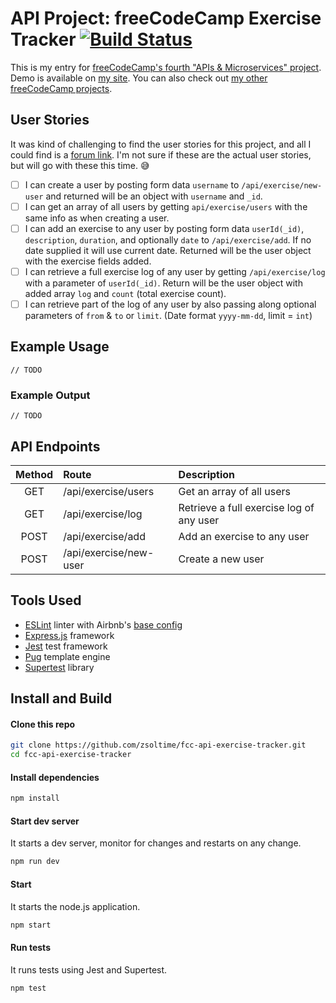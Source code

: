 # API Project: freeCodeCamp Exercise Tracker [![Build Status](https://img.shields.io/travis/zsoltime/fcc-api-exercise-tracker.svg?style=flat-square)](https://travis-ci.org/zsoltime/fcc-api-exercise-tracker)

This is my entry for [freeCodeCamp's fourth "APIs & Microservices" project][fcc-link]. Demo is available on [my site][demo]. You can also check out [my other freeCodeCamp projects][projects].

## User Stories

It was kind of challenging to find the user stories for this project, and all I could find is a [forum link][user-stories]. I'm not sure if these are the actual user stories, but will go with these this time. 😅

- [ ] I can create a user by posting form data `username` to `/api/exercise/new-user` and returned will be an object with `username` and `_id`.
- [ ] I can get an array of all users by getting `api/exercise/users` with the same info as when creating a user.
- [ ] I can add an exercise to any user by posting form data `userId(_id)`, `description`, `duration`, and optionally `date` to `/api/exercise/add`. If no date supplied it will use current date. Returned will be the user object with the exercise fields added.
- [ ] I can retrieve a full exercise log of any user by getting `/api/exercise/log` with a parameter of `userId(_id)`. Return will be the user object with added array `log` and `count` (total exercise count).
- [ ] I can retrieve part of the log of any user by also passing along optional parameters of `from` & `to` or `limit`. (Date format `yyyy-mm-dd`, limit = `int`)

## Example Usage

```
// TODO
```

### Example Output

```
// TODO
```

## API Endpoints

| Method | Route                  | Description                              |
| :----: | :--------------------- | :--------------------------------------- |
|  GET   | /api/exercise/users    | Get an array of all users                |
|  GET   | /api/exercise/log      | Retrieve a full exercise log of any user |
|  POST  | /api/exercise/add      | Add an exercise to any user              |
|  POST  | /api/exercise/new-user | Create a new user                        |

## Tools Used

- [ESLint](https://github.com/eslint/eslint) linter with Airbnb's [base config](https://www.npmjs.com/package/eslint-config-airbnb-base)
- [Express.js](https://github.com/expressjs/express) framework
- [Jest](https://github.com/facebook/jest) test framework
- [Pug](https://github.com/pugjs/pug) template engine
- [Supertest](https://github.com/visionmedia/supertest/) library

## Install and Build

#### Clone this repo

```bash
git clone https://github.com/zsoltime/fcc-api-exercise-tracker.git
cd fcc-api-exercise-tracker
```

#### Install dependencies

```bash
npm install
```

#### Start dev server

It starts a dev server, monitor for changes and restarts on any change.

```bash
npm run dev
```

#### Start

It starts the node.js application.

```bash
npm start
```

#### Run tests

It runs tests using Jest and Supertest.

```bash
npm test
```

[demo]: https://zsolti.me/apis/exercise-tracker
[fcc-link]: https://learn.freecodecamp.org/apis-and-microservices/apis-and-microservices-projects/exercise-tracker
[projects]: https://github.com/zsoltime/freeCodeCamp
[user-stories]: https://forum.freecodecamp.org/t/exercise-tracker-project-with-testable-user-stories-guinea-pigs-needed/73232
